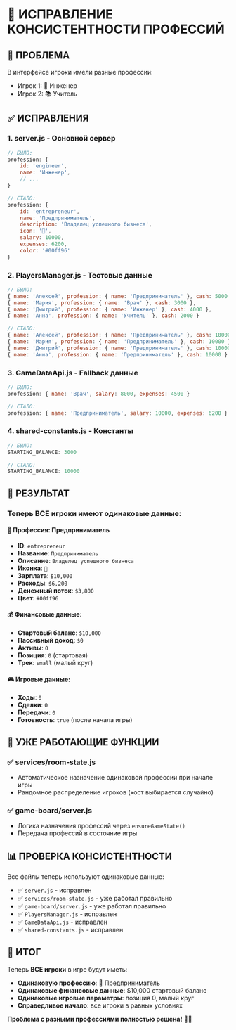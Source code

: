 # 🎯 ИСПРАВЛЕНИЕ КОНСИСТЕНТНОСТИ ПРОФЕССИЙ

## 🚨 **ПРОБЛЕМА**
В интерфейсе игроки имели разные профессии:
- Игрок 1: 🚀 Инженер
- Игрок 2: 📚 Учитель

## ✅ **ИСПРАВЛЕНИЯ**

### 1. **server.js** - Основной сервер
```javascript
// БЫЛО:
profession: {
    id: 'engineer',
    name: 'Инженер',
    // ...
}

// СТАЛО:
profession: {
    id: 'entrepreneur',
    name: 'Предприниматель',
    description: 'Владелец успешного бизнеса',
    icon: '🚀',
    salary: 10000,
    expenses: 6200,
    color: '#00ff96'
}
```

### 2. **PlayersManager.js** - Тестовые данные
```javascript
// БЫЛО:
{ name: 'Алексей', profession: { name: 'Предприниматель' }, cash: 5000 },
{ name: 'Мария', profession: { name: 'Врач' }, cash: 3000 },
{ name: 'Дмитрий', profession: { name: 'Инженер' }, cash: 4000 },
{ name: 'Анна', profession: { name: 'Учитель' }, cash: 2000 }

// СТАЛО:
{ name: 'Алексей', profession: { name: 'Предприниматель' }, cash: 10000 },
{ name: 'Мария', profession: { name: 'Предприниматель' }, cash: 10000 },
{ name: 'Дмитрий', profession: { name: 'Предприниматель' }, cash: 10000 },
{ name: 'Анна', profession: { name: 'Предприниматель' }, cash: 10000 }
```

### 3. **GameDataApi.js** - Fallback данные
```javascript
// БЫЛО:
profession: { name: 'Врач', salary: 8000, expenses: 4500 }

// СТАЛО:
profession: { name: 'Предприниматель', salary: 10000, expenses: 6200 }
```

### 4. **shared-constants.js** - Константы
```javascript
// БЫЛО:
STARTING_BALANCE: 3000

// СТАЛО:
STARTING_BALANCE: 10000
```

## 🎯 **РЕЗУЛЬТАТ**

### **Теперь ВСЕ игроки имеют одинаковые данные:**

#### 🚀 **Профессия: Предприниматель**
- **ID**: `entrepreneur`
- **Название**: `Предприниматель`
- **Описание**: `Владелец успешного бизнеса`
- **Иконка**: `🚀`
- **Зарплата**: `$10,000`
- **Расходы**: `$6,200`
- **Денежный поток**: `$3,800`
- **Цвет**: `#00ff96`

#### 💰 **Финансовые данные:**
- **Стартовый баланс**: `$10,000`
- **Пассивный доход**: `$0`
- **Активы**: `0`
- **Позиция**: `0` (стартовая)
- **Трек**: `small` (малый круг)

#### 🎮 **Игровые данные:**
- **Ходы**: `0`
- **Сделки**: `0`
- **Передачи**: `0`
- **Готовность**: `true` (после начала игры)

## 🔧 **УЖЕ РАБОТАЮЩИЕ ФУНКЦИИ**

### ✅ **services/room-state.js**
- Автоматическое назначение одинаковой профессии при начале игры
- Рандомное распределение игроков (хост выбирается случайно)

### ✅ **game-board/server.js**
- Логика назначения профессий через `ensureGameState()`
- Передача профессий в состояние игры

## 📊 **ПРОВЕРКА КОНСИСТЕНТНОСТИ**

Все файлы теперь используют одинаковые данные:
- ✅ `server.js` - исправлен
- ✅ `services/room-state.js` - уже работал правильно
- ✅ `game-board/server.js` - уже работал правильно
- ✅ `PlayersManager.js` - исправлен
- ✅ `GameDataApi.js` - исправлен
- ✅ `shared-constants.js` - исправлен

## 🎉 **ИТОГ**

Теперь **ВСЕ игроки** в игре будут иметь:
- **Одинаковую профессию**: 🚀 Предприниматель
- **Одинаковые финансовые данные**: $10,000 стартовый баланс
- **Одинаковые игровые параметры**: позиция 0, малый круг
- **Справедливое начало**: все игроки в равных условиях

**Проблема с разными профессиями полностью решена!** 🎯✨
